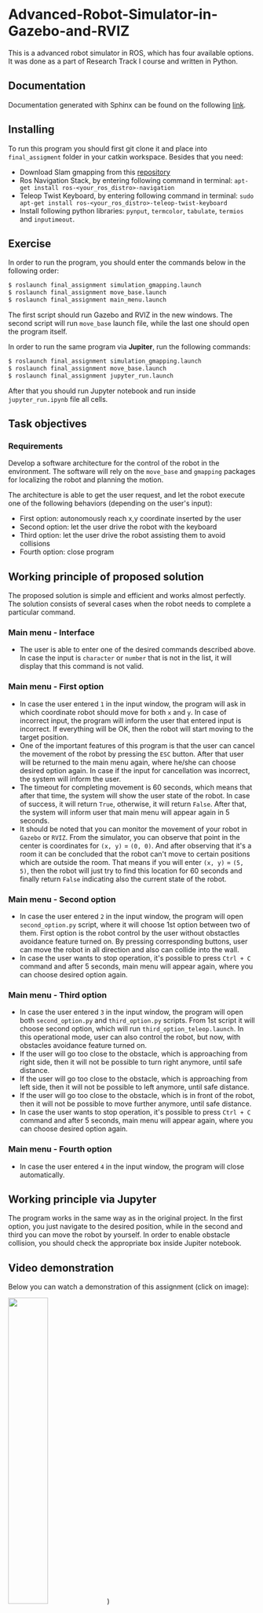 Advanced-Robot-Simulator-in-Gazebo-and-RVIZ
================================

This is a advanced robot simulator in ROS, which has four available options. It was done as a part of Research Track I course and written in Python.

Documentation
----------------------

Documentation generated with Sphinx can be found on the following [link](https://jabrail-chumakov.github.io/Advanced-Robot-Simulator-in-Gazebo-and-RVIZ/).

Installing
----------------------

To run this program you should first git clone it and place into `final_assigment` folder in your catkin workspace. Besides that you need:
- Download Slam gmapping from this [repository](https://github.com/CarmineD8/slam_gmapping)
- Ros Navigation Stack, by entering following command in terminal: `apt-get install ros-<your_ros_distro>-navigation`
- Teleop Twist Keyboard, by entering following command in terminal: `sudo apt-get install ros-<your_ros_distro>-teleop-twist-keyboard`
- Install following python libraries: `pynput`, `termcolor`, `tabulate`, `termios` and `inputimeout`.

Exercise
-----------------------------

In order to run the program, you should enter the commands below in the following order:

```bash
$ roslaunch final_assignment simulation_gmapping.launch
$ roslaunch final_assignment move_base.launch
$ roslaunch final_assignment main_menu.launch
```
The first script should run Gazebo and RVIZ in the new windows. The second script will run `move_base` launch file, while the last one should open the program itself.

In order to run the same program via **Jupiter**, run the following commands:

```bash
$ roslaunch final_assignment simulation_gmapping.launch
$ roslaunch final_assignment move_base.launch
$ roslaunch final_assignment jupyter_run.launch
```
After that you should run Jupyter notebook and run inside `jupyter_run.ipynb` file all cells.

Task objectives
---------
### Requirements ###

Develop a software architecture for the control of the robot in the environment. The software will rely on the `move_base` and `gmapping` packages for localizing the robot and planning the motion.

The architecture is able to get the user request, and let the robot execute one of the following behaviors (depending on the user's input):
- First option: autonomously reach x,y coordinate inserted by the user
- Second option: let the user drive the robot with the keyboard
- Third option: let the user drive the robot assisting them to avoid collisions
- Fourth option: close program

Working principle of proposed solution
-----------------------------

The proposed solution is simple and efficient and works almost perfectly. The solution consists of several cases when the robot needs to complete a particular command.

### Main menu - Interface ###

- The user is able to enter one of the desired commands described above. In case the input is `character` or `number` that is not in the list, it will display that this command is not valid. 

### Main menu - First option ###

- In case the user entered `1` in the input window, the program will ask in which coordinate robot should move for both `x` and `y`. In case of incorrect input, the program will inform the user that entered input is incorrect. If everything will be OK, then the robot will start moving to the target position. 
- One of the important features of this program is that the user can cancel the movement of the robot by pressing the `ESC` button. After that user will be returned to the main menu again, where he/she can choose desired option again. In case if the input for cancellation was incorrect, the system will inform the user. 
- The timeout for completing movement is 60 seconds, which means that after that time, the system will show the user state of the robot. In case of success, it will return `True`, otherwise, it will return `False`. After that, the system will inform user that main menu will appear again in 5 seconds.
- It should be noted that you can monitor the movement of your robot in `Gazebo` or `RVIZ`. From the simulator, you can observe that point in the center is coordinates for `(x, y)` = `(0, 0)`. And after observing that it's a room it can be concluded that the robot can't move to certain positions which are outside the room. That means if you will enter `(x, y)` = `(5, 5)`, then the robot will just try to find this location for 60 seconds and finally return `False` indicating also the current state of the robot.

### Main menu - Second option ###

- In case the user entered `2` in the input window, the program will open `second_option.py` script, where it will choose 1st option between two of them. First option is the robot control by the user without obstactles avoidance feature turned on. By pressing corresponding buttons, user can move the robot in all direction and also can collide into the wall.
- In case the user wants to stop operation, it's possible to press `Ctrl + C` command and after 5 seconds, main menu will appear again, where you can choose desired option again.

### Main menu - Third option ###

- In case the user entered `3` in the input window, the program will open both `second_option.py` and `third_option.py` scripts. From 1st script it will choose second option, which will run `third_option_teleop.launch`. In this operational mode, user can also control the robot, but now, with obstacles avoidance feature turned on. 
- If the user will go too close to the obstacle, which is approaching from right side, then it will not be possible to turn right anymore, until safe distance. 
- If the user will go too close to the obstacle, which is approaching from left side, then it will not be possible to left anymore, until safe distance.
- If the user will go too close to the obstacle, which is in front of the robot, then it will not be possible to move further anymore, until safe distance.
- In case the user wants to stop operation, it's possible to press `Ctrl + C` command and after 5 seconds, main menu will appear again, where you can choose desired option again.

### Main menu - Fourth option ###

- In case the user entered `4` in the input window, the program will close automatically. 

Working principle via Jupyter
-----------------------------
The program works in the same way as in the original project. In the first option, you just navigate to the desired position, while in the second and third you can move the robot by yourself. In order to enable obstacle collision, you should check the appropriate box inside Jupiter notebook.

Video demonstration
-----------------------------
Below you can watch a demonstration of this assignment (click on image):

[<img src="https://user-images.githubusercontent.com/67557966/180658532-2e5b7581-aad9-48d4-bf04-7a5138c49515.jpg" width="40%">](https://www.youtube.com/watch?v=Rp8nScg7rpc))

Flowchart
-----------------------------
![flowcharts](https://user-images.githubusercontent.com/67557966/153733475-f29e3aa0-76fb-40a2-9106-d8fb695bdbdc.png)


Possible improvements
-----------------------------

Despite the fact that this script works pretty well, there are still some moments that could be improved in future.

- For the first option, after entering desired coordinates, it will be possible to cancel operation by pressing `ESC` button. However, you may notice that after pressing `Arrow keys` the program will decide to return to the main menu either. That may be due to the usage of `\x1b` which is represents `ESC`. It can be fixed by changing `ESC` on any other character button or by blocking `Arrow keys` from the input. 
- For the first option, there is exist timeout in order to complete the movement. However, let's assume that next point is close to the current robot position. Then it will be sad for user to wait for additional `~50` seconds. In order to solve this problem it possible to add additional loop, which will check whether robot reached final position or not. If this occured before timeout, then it will be possible to display current goal state right after robot will reach desired point. 
- It also possible to implement `timeout on input` feature. It means that timeout can be choosed by the user in the beginning, after user choosed 1st option. 
- Also, in case if the new coordinates are the same as the previous ones, program should inform user that robot already in this position.

